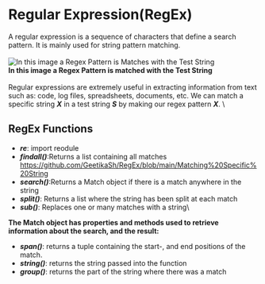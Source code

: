 # Regular Expression(RegEx)
A regular expression is a sequence of characters that define a search pattern. It is mainly used for string pattern matching.\
\
![In this image a Regex Pattern is Matches with the Test String](https://s3.amazonaws.com/hr-challenge-images/13619/1449634776-aeeb4b9294-ach01_.png)\
**In this image a Regex Pattern is matched with the Test String**\
\
Regular expressions are extremely useful in extracting information from text such as: code, log files, spreadsheets, documents, etc. We can match a specific string ***X*** in a test string ***S*** by making our regex pattern ***X***. 
\
## RegEx Functions

* ***re***: import reodule
* ***findall()***:Returns a list containing all matches https://github.com/GeetikaSh/RegEx/blob/main/Matching%20Specific%20String
* ***search()***:Returns a Match object if there is a match anywhere in the string
* ***split()***: Returns a list where the string has been split at each match
* ***sub()***:	 Replaces one or many matches with a string\

**The Match object has properties and methods used to retrieve information about the search, and the result:**
* ***span()***: returns a tuple containing the start-, and end positions of the match.
* ***string()***: returns the string passed into the function
* ***group()***: returns the part of the string where there was a match




